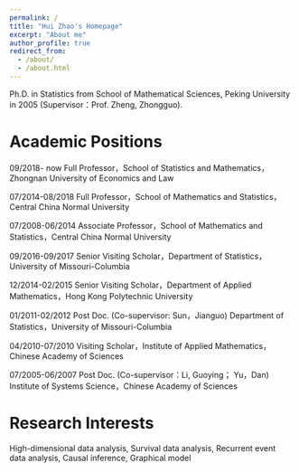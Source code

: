 ```yaml
---
permalink: /
title: "Hui Zhao's Homepage"
excerpt: "About me"
author_profile: true
redirect_from: 
  - /about/
  - /about.html
---
```


Ph.D. in Statistics from School of Mathematical Sciences, Peking University in 2005 (Supervisor：Prof. Zheng, Zhongguo).

Academic Positions
======
09/2018- now     Full Professor，School of Statistics and Mathematics，Zhongnan University of Economics and Law

07/2014-08/2018  Full Professor，School of Mathematics and Statistics，Central China Normal University

07/2008-06/2014  Associate Professor，School of Mathematics and Statistics，Central China Normal University

09/2016-09/2017  Senior Visiting Scholar，Department of Statistics，University of Missouri-Columbia

12/2014-02/2015  Senior Visiting Scholar，Department of Applied Mathematics，Hong Kong Polytechnic University

01/2011-02/2012  Post Doc. (Co-supervisor: Sun，Jianguo) Department of Statistics，University of Missouri-Columbia

04/2010-07/2010  Visiting Scholar，Institute of Applied Mathematics，Chinese Academy of Sciences

07/2005-06/2007  Post Doc. (Co-supervisor：Li, Guoying； Yu，Dan)  Institute of Systems Science，Chinese Academy of Sciences 


Research Interests
======
High-dimensional data analysis, Survival data analysis, Recurrent event data analysis, Causal inference, Graphical model
